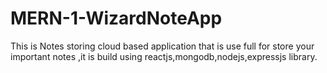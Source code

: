 # MERN-1-WizardNoteApp
This is Notes storing cloud based application that is use full for store your important notes ,it is build using reactjs,mongodb,nodejs,expressjs library.
